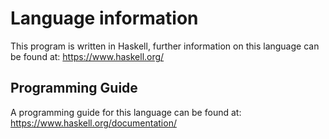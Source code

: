 <!--
TODO: Provide additional language information detailing the version and IDE used
-->
# Language information 
This program is written in Haskell, further information on this language can be found at:
https://www.haskell.org/

## Programming Guide 
A programming guide for this language can be found at:
https://www.haskell.org/documentation/
